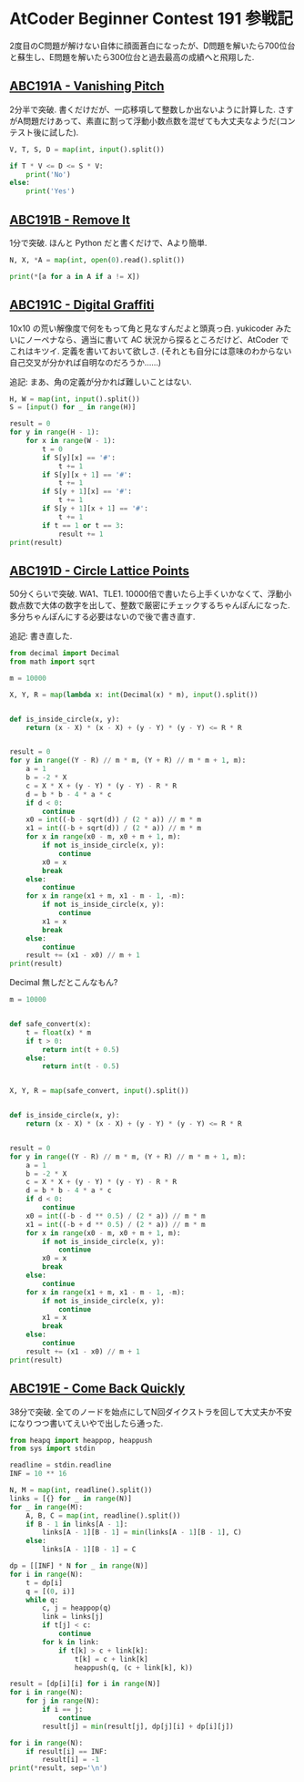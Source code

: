 # AtCoder Beginner Contest 191 参戦記

2度目のC問題が解けない自体に顔面蒼白になったが、D問題を解いたら700位台と蘇生し、E問題を解いたら300位台と過去最高の成績へと飛翔した.

## [ABC191A - Vanishing Pitch](https://atcoder.jp/contests/abc191/tasks/abc191_a)

2分半で突破. 書くだけだが、一応移項して整数しか出ないように計算した. さすがA問題だけあって、素直に割って浮動小数点数を混ぜても大丈夫なようだ(コンテスト後に試した).

```python
V, T, S, D = map(int, input().split())

if T * V <= D <= S * V:
    print('No')
else:
    print('Yes')
```

## [ABC191B - Remove It](https://atcoder.jp/contests/abc191/tasks/abc191_b)

1分で突破. ほんと Python だと書くだけで、Aより簡単.

```python
N, X, *A = map(int, open(0).read().split())

print(*[a for a in A if a != X])
```

## [ABC191C - Digital Graffiti](https://atcoder.jp/contests/abc191/tasks/abc191_c)

10x10 の荒い解像度で何をもって角と見なすんだよと頭真っ白. yukicoder みたいにノーペナなら、適当に書いて AC 状況から探るところだけど、AtCoder でこれはキツイ. 定義を書いておいて欲しさ. (それとも自分には意味のわからない自己交叉が分かれば自明なのだろうか……)

追記: まあ、角の定義が分かれば難しいことはない.

```python
H, W = map(int, input().split())
S = [input() for _ in range(H)]

result = 0
for y in range(H - 1):
    for x in range(W - 1):
        t = 0
        if S[y][x] == '#':
            t += 1
        if S[y][x + 1] == '#':
            t += 1
        if S[y + 1][x] == '#':
            t += 1
        if S[y + 1][x + 1] == '#':
            t += 1
        if t == 1 or t == 3:
            result += 1
print(result)
```

## [ABC191D - Circle Lattice Points](https://atcoder.jp/contests/abc191/tasks/abc191_d)

50分くらいで突破. WA1、TLE1. 10000倍で書いたら上手くいかなくて、浮動小数点数で大体の数字を出して、整数で厳密にチェックするちゃんぽんになった. 多分ちゃんぽんにする必要はないので後で書き直す.

追記: 書き直した.

```python
from decimal import Decimal
from math import sqrt

m = 10000

X, Y, R = map(lambda x: int(Decimal(x) * m), input().split())


def is_inside_circle(x, y):
    return (x - X) * (x - X) + (y - Y) * (y - Y) <= R * R


result = 0
for y in range((Y - R) // m * m, (Y + R) // m * m + 1, m):
    a = 1
    b = -2 * X
    c = X * X + (y - Y) * (y - Y) - R * R
    d = b * b - 4 * a * c
    if d < 0:
        continue
    x0 = int((-b - sqrt(d)) / (2 * a)) // m * m
    x1 = int((-b + sqrt(d)) / (2 * a)) // m * m
    for x in range(x0 - m, x0 + m + 1, m):
        if not is_inside_circle(x, y):
            continue
        x0 = x
        break
    else:
        continue
    for x in range(x1 + m, x1 - m - 1, -m):
        if not is_inside_circle(x, y):
            continue
        x1 = x
        break
    else:
        continue
    result += (x1 - x0) // m + 1
print(result)
```

Decimal 無しだとこんなもん?

```python
m = 10000


def safe_convert(x):
    t = float(x) * m
    if t > 0:
        return int(t + 0.5)
    else:
        return int(t - 0.5)


X, Y, R = map(safe_convert, input().split())


def is_inside_circle(x, y):
    return (x - X) * (x - X) + (y - Y) * (y - Y) <= R * R


result = 0
for y in range((Y - R) // m * m, (Y + R) // m * m + 1, m):
    a = 1
    b = -2 * X
    c = X * X + (y - Y) * (y - Y) - R * R
    d = b * b - 4 * a * c
    if d < 0:
        continue
    x0 = int((-b - d ** 0.5) / (2 * a)) // m * m
    x1 = int((-b + d ** 0.5) / (2 * a)) // m * m
    for x in range(x0 - m, x0 + m + 1, m):
        if not is_inside_circle(x, y):
            continue
        x0 = x
        break
    else:
        continue
    for x in range(x1 + m, x1 - m - 1, -m):
        if not is_inside_circle(x, y):
            continue
        x1 = x
        break
    else:
        continue
    result += (x1 - x0) // m + 1
print(result)
```

## [ABC191E - Come Back Quickly](https://atcoder.jp/contests/abc191/tasks/abc191_e)

38分で突破. 全てのノードを始点にしてN回ダイクストラを回して大丈夫か不安になりつつ書いてえいやで出したら通った.

```python
from heapq import heappop, heappush
from sys import stdin

readline = stdin.readline
INF = 10 ** 16

N, M = map(int, readline().split())
links = [{} for _ in range(N)]
for _ in range(M):
    A, B, C = map(int, readline().split())
    if B - 1 in links[A - 1]:
        links[A - 1][B - 1] = min(links[A - 1][B - 1], C)
    else:
        links[A - 1][B - 1] = C

dp = [[INF] * N for _ in range(N)]
for i in range(N):
    t = dp[i]
    q = [(0, i)]
    while q:
        c, j = heappop(q)
        link = links[j]
        if t[j] < c:
            continue
        for k in link:
            if t[k] > c + link[k]:
                t[k] = c + link[k]
                heappush(q, (c + link[k], k))

result = [dp[i][i] for i in range(N)]
for i in range(N):
    for j in range(N):
        if i == j:
            continue
        result[j] = min(result[j], dp[j][i] + dp[i][j])

for i in range(N):
    if result[i] == INF:
        result[i] = -1
print(*result, sep='\n')
```
